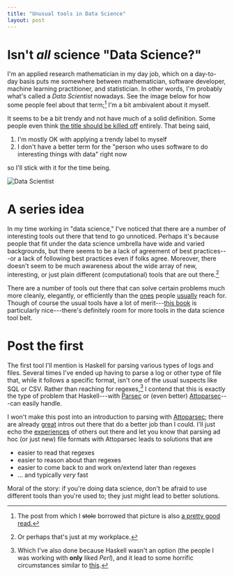 ```yaml
---
title: "Unusual tools in Data Science"
layout: post
---
```


# Isn't *all* science "Data Science?"
I'm an applied research mathematician in my day job, which on a day-to-day
basis puts me somewhere between mathematician, software developer, machine
learning practitioner, and statistician.
In other words, I'm probably what's called a *Data Scientist* nowadays.
See the image below for how some people feel about that term;[^1] I'm a bit
ambivalent about it myself.

It seems to be a bit trendy and not have much of a solid definition.
Some people even think [the title should be killed
off](http://blogs.wsj.com/cio/2014/04/30/its-already-time-to-kill-the-data-scientist-title/)
entirely.
That being said,

1. I'm mostly OK with applying a trendy label to myself
2. I don't have a better term for the "person who uses software to do
   interesting things with data" right now

so I'll stick with it for the time being.

![Data
Scientist](https://d262ilb51hltx0.cloudfront.net/max/800/1*194NFTNMbRww0eTlhHfqlQ.png)

# A series idea
In my time working in "data science," I've noticed that there are a number of
interesting tools out there that tend to go unnoticed.
Perhaps it's because people that fit under the data science umbrella have wide
and varied backgrounds, but there seems to be a lack of agreement of best
practices---or a lack of following best practices even if folks agree.
Moreover, there doesn't seem to be much awareness about the wide array of new,
interesting, or just plain different (computational) tools that are out
there.[^2]

There are a number of tools out there that can solve certain problems much more
cleanly, elegantly, or efficiently than the [ones](http://www.r-project.org/)
people
[usually](https://www.kaggle.com/wiki/GettingStartedWithPythonForDataScience)
reach for.
Though of course the usual tools have a lot of merit---[this
book](http://shop.oreilly.com/product/0636920023784.do) is particularly
nice---there's definitely room for more tools in the data science tool belt.

# Post the first
The first tool I'll mention is Haskell for parsing various types of logs and
files.
Several times I've ended up having to parse a log or other type of file that,
while it follows a specific format, isn't one of the usual suspects like SQL or
CSV.
Rather than reaching for regexes,[^3] I contend that this is exactly the type
of problem that Haskell---with
[Parsec](http://hackage.haskell.org/package/parsec) or (even better)
[Attoparsec](https://hackage.haskell.org/package/attoparsec)---can easily
handle.

I won't make this post into an introduction to parsing with
[Attoparsec](https://github.com/bos/attoparsec); there are
already
[great](https://www.fpcomplete.com/school/starting-with-haskell/libraries-and-frameworks/text-manipulation/attoparsec)
intros out there that do a better job than I could.
I'll just echo the
[experiences](http://newartisans.com/2012/08/parsing-with-haskell-and-attoparsec/)
of others out there and let you know that parsing ad hoc (or just new) file
formats with Attoparsec leads to solutions that are

- easier to read that regexes
- easier to reason about than regexes
- easier to come back to and work on/extend later than regexes
- ... and typically *very* fast

Moral of the story: if you're doing data science, don't be afraid to use
different tools than you're used to; they just might lead to better solutions.

[^1]: The post from which I <s>stole</s> borrowed that picture is also [a pretty good read.](https://web.archive.org/web/20150309222357/http://www.slantedwindows.com/why-you-already-are-a-data-scientist-its-just-may-not-be-your-job-title/)
[^2]: Or perhaps that's just at my workplace.
[^3]: Which I've also done because Haskell wasn't an option (the people I was working with **only** liked *Perl*), and it lead to some horrific circumstances similar to [this](http://stackoverflow.com/questions/1732348/regex-match-open-tags-except-xhtml-self-contained-tags/1732454#1732454).
